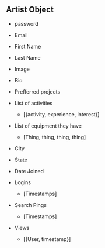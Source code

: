 ## Artist Object

- password
- Email

- First Name
- Last Name
- Image
- Bio
- Prefferred projects

- List of activities
  - [{activity, experience, interest}]
- List of equipment they have
  - [Thing, thing, thing, thing]
- City
- State

- Date Joined
- Logins
  - [Timestamps]
- Search Pings
  - [Timestamps]
- Views
  - [{User, timestamp}]
